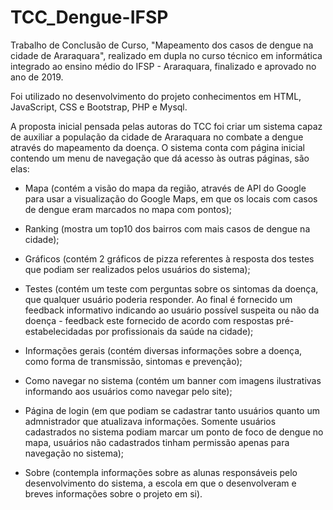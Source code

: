 # TCC_Dengue-IFSP
Trabalho de Conclusão de Curso, "Mapeamento dos casos de dengue na cidade de Araraquara", realizado em dupla no curso técnico em informática integrado ao ensino médio do 
IFSP - Araraquara, finalizado e aprovado no ano de 2019.

Foi utilizado no desenvolvimento do projeto conhecimentos em HTML, JavaScript, CSS e Bootstrap, PHP e Mysql.

A proposta inicial pensada pelas autoras do TCC foi criar um sistema capaz de auxiliar a população da cidade de Araraquara no combate a dengue através do mapeamento da doença.
O sistema conta com página inicial contendo um menu de navegação que dá acesso às outras páginas, são elas:

- Mapa (contém a visão do mapa da região, através de API do Google para usar a visualização do Google Maps, em que os locais com casos de dengue eram marcados no mapa com pontos);

- Ranking (mostra um top10 dos bairros com mais casos de dengue na cidade);

- Gráficos (contém 2 gráficos de pizza referentes à resposta dos testes que podiam ser realizados pelos usuários do sistema);

- Testes (contém um teste com perguntas sobre os sintomas da doença, que qualquer usuário poderia responder. Ao final é fornecido um feedback informativo indicando ao usuário possível suspeita ou não da doença - feedback este fornecido de acordo com respostas pré-estabelecidadas por profissionais da saúde na cidade);

- Informações gerais (contém diversas informações sobre a doença, como forma de transmissão, sintomas e prevenção);

- Como navegar no sistema (contém um banner com imagens ilustrativas informando aos usuários como navegar pelo site);

- Página de login (em que podiam se cadastrar tanto usuários quanto um admnistrador que atualizava informações. Somente usuários cadastrados no sistema podiam marcar um ponto de foco de dengue no mapa, usuários não cadastrados tinham permissão apenas para navegação no sistema);

- Sobre (contempla informações sobre as alunas responsáveis pelo desenvolvimento do sistema, a escola em que o desenvolveram e breves informações sobre o projeto em si).
